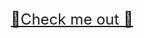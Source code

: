 <center><a href="https://incredible-cupcake-b69a97.netlify.app/" target="_blank" style="font-size: 24px">🎇Check me out 🎇</a></center>
